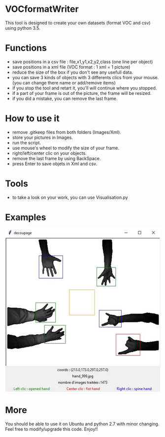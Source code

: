 # VOCformatWriter

This tool is designed to create your own datasets (format VOC and csv) using python 3.5.

# Functions

 - save positions in a csv file : file,x1,y1,x2,y2,class (one line per object)
 - save positions in a xml file (VOC format : 1 xml = 1 picture)
 - reduce the size of the box if you don't see any usefull data.
 - you can save 3 kinds of objects with 3 differents clics from your mouse. (you can change there name or add/remove items)
 - if you stop the tool and retart it, you'll will continue where you stopped.
 - if a part of your frame is out of the picture, the frame will be resized.
 - if you did a mistake, you can remove the last frame.

# How to use it

 - remove .gitkeep files from both folders (Images/Xml).
 - store your pictures in Images.
 - run the script.
 - use mouse's wheel to modify the size of your frame.
 - right/left/center clic on your objects.
 - remove the last frame by using BackSpace.
 - press Enter to save objets in Xml and csv.

# Tools

 - to take a look on your work, you can use Visualisation.py
 
# Examples

![alt text](examples/example1.jpg)

# More

You should be able to use it on Ubuntu and python 2.7 with minor changing.
Feel free to modify/upgrade this code. Enjoy!!